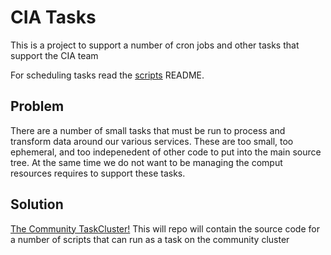 # CIA Tasks

This is a project to support a number of cron jobs and other tasks that support the CIA team

For scheduling tasks read the [scripts](scripts/README.md) README.


## Problem 

There are a number of small tasks that must be run to process and transform data around our various services.  These are too small, too ephemeral, and too indepenedent of other code to put into the main source tree.  At the same time we do not want to be managing the comput resources requires to support these tasks.

## Solution

[The Community TaskCluster!](https://community-tc.services.mozilla.com/)  This will repo will contain the source code for a number of scripts that can run as a task on the community cluster 